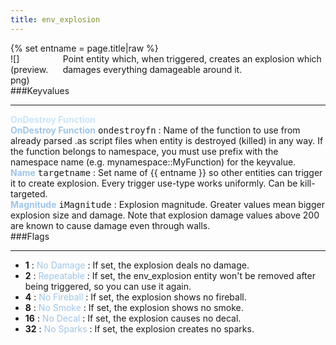```yaml
---
title: env_explosion
---
```

<div>{% set entname = page.title|raw %}</div>
<div class="container previewimg">
<div class="columns">
<div class="imagepadding column col-auto" markdown="1">![](preview.png)</div>
<div class="column entityentry" markdown="1">Point entity which, when triggered, creates an explosion which damages everything damageable around it.</div>
</div>
</div>
###Keyvalues
<hr>
<div class="accordion entityentry">
<input type="checkbox" id="accordion-1" name="accordion-checkbox" hidden>
<label class="accordion-header" for="accordion-1">
<span style="color:#cae4fc;"><b>OnDestroy Function</b></span>
<i class="icon icon-arrow-right mr-1"></i>
</label>
<div class="accordion-body entgroup">
<div class="entityentry" markdown="1">
<span style="color:#9fc5e8;"><b>OnDestroy Function</b></span> <kbd  class="tooltip" data-tooltip="string">ondestroyfn</kbd> :
Name of the function to use from already parsed .as script files when entity is destroyed (killed) in any way. If the function belongs to namespace, you must use prefix with the namespace name (e.g. mynamespace::MyFunction) for the keyvalue.
</div>
</div>
</div>
<div class="entityentry" markdown="1">
<span style="color:#9fc5e8;"><b>Name</b></span> <kbd  class="tooltip" data-tooltip="target_source">targetname</kbd> :
Set name of {{ entname }} so other entities can trigger it to create explosion. Every trigger use-type works uniformly. Can be kill-targeted.
</div>
<div class="entityentry" markdown="1">
<span style="color:#9fc5e8;"><b>Magnitude</b></span> <kbd  class="tooltip" data-tooltip="Integer">iMagnitude</kbd> :
Explosion magnitude. Greater values mean bigger explosion size and damage. Note that explosion damage values above 200 are known to cause damage even through walls.
</div>
###Flags
<hr>
<div class="entityflags">
<ul>
<li class="imagepadding" markdown="1"><b>1</b> : <span style="color:#9fc5e8;">No Damage</span> : If set, the explosion deals no damage.</li>
<li class="imagepadding" markdown="1"><b>2</b> : <span style="color:#9fc5e8;">Repeatable</span> : If set, the env_explosion entity won't be removed after being triggered, so you can use it again.</li>
<li class="imagepadding" markdown="1"><b>4</b> : <span style="color:#9fc5e8;">No Fireball</span> : If set, the explosion shows no fireball.</li>
<li class="imagepadding" markdown="1"><b>8</b> : <span style="color:#9fc5e8;">No Smoke</span> : If set, the explosion shows no smoke.</li>
<li class="imagepadding" markdown="1"><b>16</b> : <span style="color:#9fc5e8;">No Decal</span> : If set, the explosion causes no decal.</li>
<li class="imagepadding" markdown="1"><b>32</b> : <span style="color:#9fc5e8;">No Sparks</span> : If set, the explosion creates no sparks.</li>
</ul>
</div>
